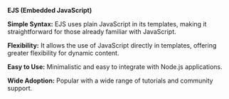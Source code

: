 
**EJS (Embedded JavaScript)**

**Simple Syntax:** EJS uses plain JavaScript in its templates, making it straightforward for those already familiar with JavaScript.

**Flexibility:** It allows the use of JavaScript directly in templates, offering greater flexibility for dynamic content.

**Easy to Use:** Minimalistic and easy to integrate with Node.js applications.

**Wide Adoption:** Popular with a wide range of tutorials and community support.
